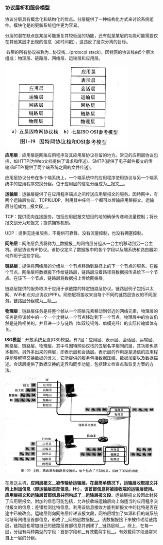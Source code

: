 ### 协议层析和服务模型

​	协议分层具有概念化和结构化的优点。分层提供了一种结构化方式来讨论系统组件。模块化是的更新系统组件更为容易。

​	分层的潜在缺点是某层可能重复其较低层的功能，还有就是某层的功能可能需要仅在其他某层才出现的信息（如时间戳），这违反了层次分离的目标。

​	各层的所有协议被称为__协议栈__(protocol stack)。因特网的协议栈由5个层次组成：物理层、链路层、网络层、运输层和应用层。

![Alt text](./img/201702212152.png)

__应用层__：应用层是网络应用程序及其应用层协议存留的地方。常见的应用层协议包括，如HTTP(为Web文档提供了请求和传送)、SMTP(提供了电子邮件报文的传输)和FTP(提供了两个端系统之间的文件传送)。

​	应用层协议分布在多个端系统上，一个端系统中的应用程序使用协议与另一个端系统中的应用程序交换分组。位于应用层的信息分组成为__报文__。

__运输层__：运输层提供了在应用程序端点之间传送应用层报文的服务。因特网中，有两个运输层协议，TCP和UDP，利用其中任何一个都可以传输应用层报文。运输层分组成为__报文段__。

TCP：提供面向连接服务，包括应用层报文想目的地的确保传递和流量控制；将长报文划分为短报文；提供拥塞机制。

UDP：提供无连接服务，不提供可靠性，没有流量控制，也没有拥塞控制。

__网络层__：网络层负责将称为__数据报__的网络层分组从一台主机移动到另一台主机。该层协议有IP协议。该协议定义了数据报中的各个字段以及端系统和路由器如何作用于这些字段。

__链路层__：提供将网络层的分组从一个节点移动到路径上的下一个节点的服务。在每个节点，网络层将数据报下传给链路层，链路层沿着路径将数据报传递给下一个节点。在该下一个节点，链路层将数据报上传给网络层。

​	链路层提供的服务取决于应用于该链路的特定链路层协议。链路层例子包括以太网、WiFi和点对点协议(PPP)。网络层将接收来自每个不同的链路层协议的不同服务。链路层分组成为__帧__。

__物理层__：链路层任务是将整个帧从一个网络元素移动到邻近的网络元素，物理层的任务是将该帧中的一个一个比特从一个节点移动到下一个节点。物理层中的协议仍然是链路相关的，并且进一步与链路（如双绞铜线、单模光纤）的实际传输媒体有关。

__ISO模型__：开放系统互连(OSI)模型。有7层：应用层、表示层、会话层、运输层、网络层、链路层、物理层。其中与因特网协议栈的五层名字相同的层，其功能也基本相同。另外多出来的两层，即表示层和会话层。表示层的作用是是通信的应用程序能够解释交换数据的含义，它所提供的服务包括数据压缩、数据加密以及数据描述。会话层提供了数据交换的定界和同步功能，包括建立检查点和恢复方案的方法。

![Alt text](./img/201702212237.png)

在发送主机，__应用层报文__被传输给运输层。在最简单情况下，运输层收取报文并附上附加信息（即运输层首部信息，Ht），该首部信息将被接收端的运输层使用。应用层报文和运输层首部信息共同构成了__运输层报文段__。运输层报文段因此封装了应用层报文。附加的信息可能包括，允许接收端运输层向上向适当的应用程序交付报文的信息；差错检测比特信息，利用该信息接收方能判断报文中的比特是否在途中已被改变。运输层则向网络层传递该报文段，网络层增加了如源和目的端系统地址等网络层首部信息，形成了__网络层数据报__。该数据报接下来被传递给链路层，链路层也增加自己的链路层首部信息并创建了__链路层帧__。综上，在每一层，分组有两种类型的字段：首部字段和__有效载荷字段__。有效载荷字段通常来自上一层的分组。